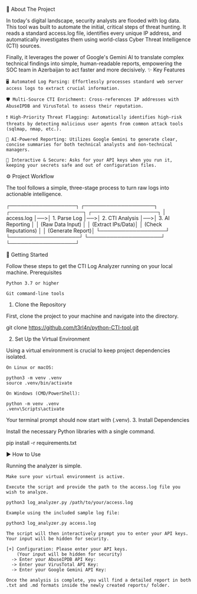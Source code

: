 🎯 About The Project

In today's digital landscape, security analysts are flooded with log data. This tool was built to automate the initial, critical steps of threat hunting. It reads a standard access.log file, identifies every unique IP address, and automatically investigates them using world-class Cyber Threat Intelligence (CTI) sources.

Finally, it leverages the power of Google's Gemini AI to translate complex technical findings into simple, human-readable reports, empowering the SOC team in Azerbaijan to act faster and more decisively.
✨ Key Features

    🖥️ Automated Log Parsing: Effortlessly processes standard web server access logs to extract crucial information.

    🛡️ Multi-Source CTI Enrichment: Cross-references IP addresses with AbuseIPDB and VirusTotal to assess their reputation.

    ❗ High-Priority Threat Flagging: Automatically identifies high-risk threats by detecting malicious user agents from common attack tools (sqlmap, nmap, etc.).

    🤖 AI-Powered Reporting: Utilizes Google Gemini to generate clear, concise summaries for both technical analysts and non-technical managers.

    🔑 Interactive & Secure: Asks for your API keys when you run it, keeping your secrets safe and out of configuration files.

⚙️ Project Workflow

The tool follows a simple, three-stage process to turn raw logs into actionable intelligence.

┌──────────────────┐   ┌───────────────────┐   ┌────────────────────┐   ┌──────────────────┐
│   access.log     │──>│  1. Parse Log     │──>│  2. CTI Analysis   │──>│  3. AI Reporting │
│ (Raw Data Input) │   │ (Extract IPs/Data)│   │  (Check Reputations) │   │ (Generate Report)│
└──────────────────┘   └───────────────────┘   └────────────────────┘   └──────────────────┘

🚀 Getting Started

Follow these steps to get the CTI Log Analyzer running on your local machine.
Prerequisites

    Python 3.7 or higher

    Git command-line tools

1. Clone the Repository

First, clone the project to your machine and navigate into the directory.

git clone https://github.com/t3rl4n/python-CTI-tool.git

2. Set Up the Virtual Environment

Using a virtual environment is crucial to keep project dependencies isolated.

    On Linux or macOS:

    python3 -m venv .venv
    source .venv/bin/activate

    On Windows (CMD/PowerShell):

    python -m venv .venv
    .venv\Scripts\activate

Your terminal prompt should now start with (.venv).
3. Install Dependencies

Install the necessary Python libraries with a single command.

pip install -r requirements.txt

▶️ How to Use

Running the analyzer is simple.

    Make sure your virtual environment is active.

    Execute the script and provide the path to the access.log file you wish to analyze.

    python3 log_analyzer.py /path/to/your/access.log

    Example using the included sample log file:

    python3 log_analyzer.py access.log

    The script will then interactively prompt you to enter your API keys. Your input will be hidden for security.

    [+] Configuration: Please enter your API keys.
        (Your input will be hidden for security)
      -> Enter your AbuseIPDB API Key:
      -> Enter your VirusTotal API Key:
      -> Enter your Google Gemini API Key:

    Once the analysis is complete, you will find a detailed report in both .txt and .md formats inside the newly created reports/ folder.
